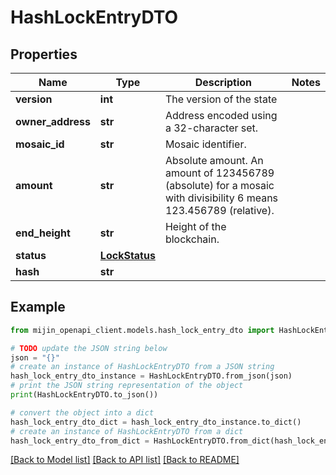 # HashLockEntryDTO


## Properties

Name | Type | Description | Notes
------------ | ------------- | ------------- | -------------
**version** | **int** | The version of the state | 
**owner_address** | **str** | Address encoded using a 32-character set. | 
**mosaic_id** | **str** | Mosaic identifier. | 
**amount** | **str** | Absolute amount. An amount of 123456789 (absolute) for a mosaic with divisibility 6 means 123.456789 (relative). | 
**end_height** | **str** | Height of the blockchain. | 
**status** | [**LockStatus**](LockStatus.md) |  | 
**hash** | **str** |  | 

## Example

```python
from mijin_openapi_client.models.hash_lock_entry_dto import HashLockEntryDTO

# TODO update the JSON string below
json = "{}"
# create an instance of HashLockEntryDTO from a JSON string
hash_lock_entry_dto_instance = HashLockEntryDTO.from_json(json)
# print the JSON string representation of the object
print(HashLockEntryDTO.to_json())

# convert the object into a dict
hash_lock_entry_dto_dict = hash_lock_entry_dto_instance.to_dict()
# create an instance of HashLockEntryDTO from a dict
hash_lock_entry_dto_from_dict = HashLockEntryDTO.from_dict(hash_lock_entry_dto_dict)
```
[[Back to Model list]](../README.md#documentation-for-models) [[Back to API list]](../README.md#documentation-for-api-endpoints) [[Back to README]](../README.md)


